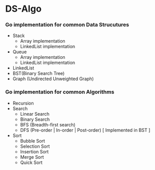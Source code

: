 # DS-Algo

### Go implementation for common Data Strucutures
* Stack
   * Array implementation
   * LinkedList implementation
* Queue
   * Array implementation
   * LinkedList implementation
* LinkedList
* BST(Binary Search Tree)
* Graph (Undirected Unweighted Graph)
 
### Go implementation for common Algorithms
 * Recursion
 * Search
   * Linear Search
   * Binary Search
   * BFS (Breadth-first search)  
   * DFS (Pre-order | In-order | Post-order)  [ Implemented in BST ]
 * Sort
   * Bubble Sort
   * Selection Sort
   * Insertion Sort
   * Merge Sort
   * Quick Sort
  
